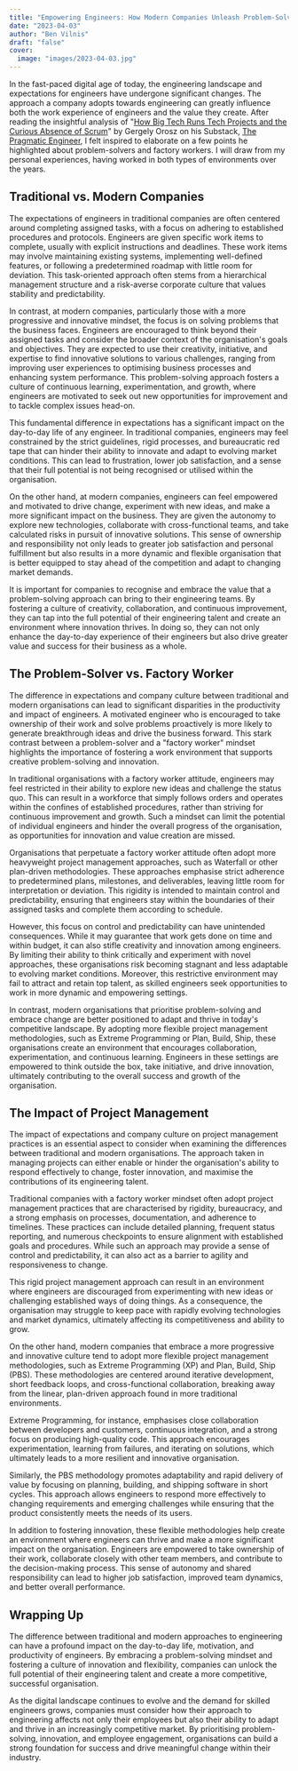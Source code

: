 ```yaml
---
title: "Empowering Engineers: How Modern Companies Unleash Problem-Solvers and Outshine Traditional Factory Worker Mindsets"
date: "2023-04-03"
author: "Ben Vilnis"
draft: "false"
cover:
  image: "images/2023-04-03.jpg"
---
```


In the fast-paced digital age of today, the engineering landscape and expectations for engineers have undergone significant changes. The approach a company adopts towards engineering can greatly influence both the work experience of engineers and the value they create. After reading the insightful analysis of "[How Big Tech Runs Tech Projects and the Curious Absence of Scrum](https://newsletter.pragmaticengineer.com/p/project-management-in-tech)" by Gergely Orosz on his Substack, [The Pragmatic Engineer](https://newsletter.pragmaticengineer.com/), I felt inspired to elaborate on a few points he highlighted about problem-solvers and factory workers. I will draw from my personal experiences, having worked in both types of environments over the years.

## Traditional vs. Modern Companies

The expectations of engineers in traditional companies are often centered around completing assigned tasks, with a focus on adhering to established procedures and protocols. Engineers are given specific work items to complete, usually with explicit instructions and deadlines. These work items may involve maintaining existing systems, implementing well-defined features, or following a predetermined roadmap with little room for deviation. This task-oriented approach often stems from a hierarchical management structure and a risk-averse corporate culture that values stability and predictability.

In contrast, at modern companies, particularly those with a more progressive and innovative mindset, the focus is on solving problems that the business faces. Engineers are encouraged to think beyond their assigned tasks and consider the broader context of the organisation's goals and objectives. They are expected to use their creativity, initiative, and expertise to find innovative solutions to various challenges, ranging from improving user experiences to optimising business processes and enhancing system performance. This problem-solving approach fosters a culture of continuous learning, experimentation, and growth, where engineers are motivated to seek out new opportunities for improvement and to tackle complex issues head-on.

This fundamental difference in expectations has a significant impact on the day-to-day life of any engineer. In traditional companies, engineers may feel constrained by the strict guidelines, rigid processes, and bureaucratic red tape that can hinder their ability to innovate and adapt to evolving market conditions. This can lead to frustration, lower job satisfaction, and a sense that their full potential is not being recognised or utilised within the organisation.

On the other hand, at modern companies, engineers can feel empowered and motivated to drive change, experiment with new ideas, and make a more significant impact on the business. They are given the autonomy to explore new technologies, collaborate with cross-functional teams, and take calculated risks in pursuit of innovative solutions. This sense of ownership and responsibility not only leads to greater job satisfaction and personal fulfillment but also results in a more dynamic and flexible organisation that is better equipped to stay ahead of the competition and adapt to changing market demands.

It is important for companies to recognise and embrace the value that a problem-solving approach can bring to their engineering teams. By fostering a culture of creativity, collaboration, and continuous improvement, they can tap into the full potential of their engineering talent and create an environment where innovation thrives. In doing so, they can not only enhance the day-to-day experience of their engineers but also drive greater value and success for their business as a whole.

## The Problem-Solver vs. Factory Worker

The difference in expectations and company culture between traditional and modern organisations can lead to significant disparities in the productivity and impact of engineers. A motivated engineer who is encouraged to take ownership of their work and solve problems proactively is more likely to generate breakthrough ideas and drive the business forward. This stark contrast between a problem-solver and a "factory worker" mindset highlights the importance of fostering a work environment that supports creative problem-solving and innovation.

In traditional organisations with a factory worker attitude, engineers may feel restricted in their ability to explore new ideas and challenge the status quo. This can result in a workforce that simply follows orders and operates within the confines of established procedures, rather than striving for continuous improvement and growth. Such a mindset can limit the potential of individual engineers and hinder the overall progress of the organisation, as opportunities for innovation and value creation are missed.

Organisations that perpetuate a factory worker attitude often adopt more heavyweight project management approaches, such as Waterfall or other plan-driven methodologies. These approaches emphasise strict adherence to predetermined plans, milestones, and deliverables, leaving little room for interpretation or deviation. This rigidity is intended to maintain control and predictability, ensuring that engineers stay within the boundaries of their assigned tasks and complete them according to schedule.

However, this focus on control and predictability can have unintended consequences. While it may guarantee that work gets done on time and within budget, it can also stifle creativity and innovation among engineers. By limiting their ability to think critically and experiment with novel approaches, these organisations risk becoming stagnant and less adaptable to evolving market conditions. Moreover, this restrictive environment may fail to attract and retain top talent, as skilled engineers seek opportunities to work in more dynamic and empowering settings.

In contrast, modern organisations that prioritise problem-solving and embrace change are better positioned to adapt and thrive in today's competitive landscape. By adopting more flexible project management methodologies, such as Extreme Programming or Plan, Build, Ship, these organisations create an environment that encourages collaboration, experimentation, and continuous learning. Engineers in these settings are empowered to think outside the box, take initiative, and drive innovation, ultimately contributing to the overall success and growth of the organisation.

## The Impact of Project Management

The impact of expectations and company culture on project management practices is an essential aspect to consider when examining the differences between traditional and modern organisations. The approach taken in managing projects can either enable or hinder the organisation's ability to respond effectively to change, foster innovation, and maximise the contributions of its engineering talent.

Traditional companies with a factory worker mindset often adopt project management practices that are characterised by rigidity, bureaucracy, and a strong emphasis on processes, documentation, and adherence to timelines. These practices can include detailed planning, frequent status reporting, and numerous checkpoints to ensure alignment with established goals and procedures. While such an approach may provide a sense of control and predictability, it can also act as a barrier to agility and responsiveness to change.

This rigid project management approach can result in an environment where engineers are discouraged from experimenting with new ideas or challenging established ways of doing things. As a consequence, the organisation may struggle to keep pace with rapidly evolving technologies and market dynamics, ultimately affecting its competitiveness and ability to grow.

On the other hand, modern companies that embrace a more progressive and innovative culture tend to adopt more flexible project management methodologies, such as Extreme Programming (XP) and Plan, Build, Ship (PBS). These methodologies are centered around iterative development, short feedback loops, and cross-functional collaboration, breaking away from the linear, plan-driven approach found in more traditional environments.

Extreme Programming, for instance, emphasises close collaboration between developers and customers, continuous integration, and a strong focus on producing high-quality code. This approach encourages experimentation, learning from failures, and iterating on solutions, which ultimately leads to a more resilient and innovative organisation.

Similarly, the PBS methodology promotes adaptability and rapid delivery of value by focusing on planning, building, and shipping software in short cycles. This approach allows engineers to respond more effectively to changing requirements and emerging challenges while ensuring that the product consistently meets the needs of its users.

In addition to fostering innovation, these flexible methodologies help create an environment where engineers can thrive and make a more significant impact on the organisation. Engineers are empowered to take ownership of their work, collaborate closely with other team members, and contribute to the decision-making process. This sense of autonomy and shared responsibility can lead to higher job satisfaction, improved team dynamics, and better overall performance.

## Wrapping Up

The difference between traditional and modern approaches to engineering can have a profound impact on the day-to-day life, motivation, and productivity of engineers. By embracing a problem-solving mindset and fostering a culture of innovation and flexibility, companies can unlock the full potential of their engineering talent and create a more competitive, successful organisation.

As the digital landscape continues to evolve and the demand for skilled engineers grows, companies must consider how their approach to engineering affects not only their employees but also their ability to adapt and thrive in an increasingly competitive market. By prioritising problem-solving, innovation, and employee engagement, organisations can build a strong foundation for success and drive meaningful change within their industry.
